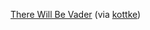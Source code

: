 ---
layout: post
wordpress_id: 242
wordpress_url: http://noesbueno.com/archives/242
date: '2008-03-22 13:52:56 -0500'
date_gmt: '2008-03-22 18:52:56 -0500'
body: |
  <p><a href="http://www.youtube.com/watch?v=HflLVEWbigI">There Will Be Vader</a> <span class="via">(via <a href="http://www.kottke.org">kottke</a>)</span></p>
---